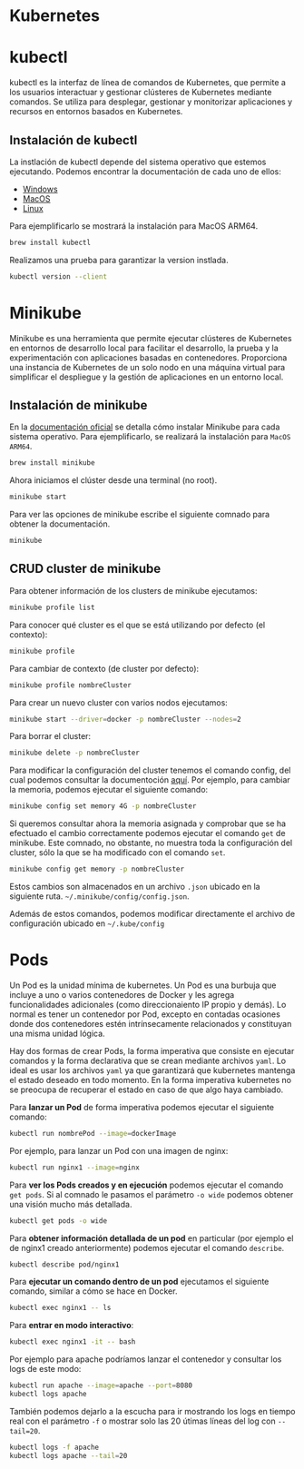 # Kubernetes

# kubectl

kubectl es la interfaz de línea de comandos de Kubernetes, que permite a los usuarios interactuar y gestionar clústeres de Kubernetes mediante comandos. Se utiliza para desplegar, gestionar y monitorizar aplicaciones y recursos en entornos basados en Kubernetes.

## Instalación de kubectl

La instlación de kubectl depende del sistema operativo que estemos ejecutando. Podemos encontrar la documentación de cada uno de ellos:

-   [Windows](https://kubernetes.io/docs/tasks/tools/install-kubectl-windows/)
-   [MacOS](https://kubernetes.io/docs/tasks/tools/install-kubectl-macos/)
-   [Linux](https://kubernetes.io/docs/tasks/tools/install-kubectl-linux/)

Para ejemplificarlo se mostrará la instalación para MacOS ARM64.

```bash
brew install kubectl
```

Realizamos una prueba para garantizar la version instlada.

```bash
kubectl version --client
```

# Minikube

Minikube es una herramienta que permite ejecutar clústeres de Kubernetes en entornos de desarrollo local para facilitar el desarrollo, la prueba y la experimentación con aplicaciones basadas en contenedores. Proporciona una instancia de Kubernetes de un solo nodo en una máquina virtual para simplificar el despliegue y la gestión de aplicaciones en un entorno local.

## Instalación de minikube

En la [documentación oficial](https://minikube.sigs.k8s.io/docs/start/) se detalla cómo instalar Minikube para cada sistema operativo. Para ejemplificarlo, se realizará la instalación para `MacOS ARM64`.

```bash
brew install minikube
```

Ahora iniciamos el clúster desde una terminal (no root).

```bash
minikube start
```

Para ver las opciones de minikube escribe el siguiente comnado para obtener la documentación.

```bash
minikube
```

## CRUD cluster de minikube

Para obtener información de los clusters de minikube ejecutamos:

```bash
minikube profile list
```

Para conocer qué cluster es el que se está utilizando por defecto (el contexto):

```bash
minikube profile
```

Para cambiar de contexto (de cluster por defecto):

```bash
minikube profile nombreCluster
```

Para crear un nuevo cluster con varios nodos ejecutamos:

```bash
minikube start --driver=docker -p nombreCluster --nodes=2
```

Para borrar el cluster:

```bash
minikube delete -p nombreCluster
```

Para modificar la configuración del cluster tenemos el comando config, del cual podemos consultar la documentoción [aquí](https://minikube.sigs.k8s.io/docs/commands/config/).
Por ejemplo, para cambiar la memoria, podemos ejecutar el siguiente comando:

```bash
minikube config set memory 4G -p nombreCluster
```

Si queremos consultar ahora la memoria asignada y comprobar que se ha efectuado el cambio correctamente podemos ejecutar el comando `get` de minikube. Este comnado, no obstante, no muestra toda la configuración del cluster, sólo la que se ha modificado con el comando `set`.

```bash
minikube config get memory -p nombreCluster
```

Estos cambios son almacenados en un archivo `.json` ubicado en la siguiente ruta. `~/.minikube/config/config.json`.

Además de estos comandos, podemos modificar directamente el archivo de configuración ubicado en `~/.kube/config`

# Pods

Un Pod es la unidad mínima de kubernetes. Un Pod es una burbuja que incluye a uno o varios contenedores de Docker y les agrega funcionalidades adicionales (como direccionaiento IP propio y demás). Lo normal es tener un contenedor por Pod, excepto en contadas ocasiones donde dos contenedores estén intrínsecamente relacionados y constituyan una misma unidad lógica.

Hay dos formas de crear Pods, la forma imperativa que consiste en ejecutar comandos y la forma declarativa que se crean mediante archivos `yaml`. Lo ideal es usar los archivos `yaml` ya que garantizará que kubernetes mantenga el estado deseado en todo momento. En la forma imperativa kubernetes no se preocupa de recuperar el estado en caso de que algo haya cambiado.

Para **lanzar un Pod** de forma imperativa podemos ejecutar el siguiente comando:

```bash
kubectl run nombrePod --image=dockerImage
```

Por ejemplo, para lanzar un Pod con una imagen de nginx:

```bash
kubectl run nginx1 --image=nginx
```

Para **ver los Pods creados y en ejecución** podemos ejecutar el comando `get pods`. Si al comnado le pasamos el parámetro `-o wide` podemos obtener una visión mucho más detallada.

```bash
kubectl get pods -o wide
```

Para **obtener información detallada de un pod** en particular (por ejemplo el de nginx1 creado anteriormente) podemos ejecutar el comando `describe`.

```bash
kubectl describe pod/nginx1
```

Para **ejecutar un comando dentro de un pod** ejecutamos el siguiente comando, similar a cómo se hace en Docker.

```bash
kubectl exec nginx1 -- ls
```

Para **entrar en modo interactivo**:

```bash
kubectl exec nginx1 -it -- bash
```

Por ejemplo para apache podríamos lanzar el contenedor y consultar los logs de este modo:

```bash
kubectl run apache --image=apache --port=8080
kubectl logs apache
```

También podemos dejarlo a la escucha para ir mostrando los logs en tiempo real con el parámetro `-f` o mostrar solo las 20 útimas líneas del log con `--tail=20`.

```bash
kubectl logs -f apache
kubectl logs apache --tail=20
```
